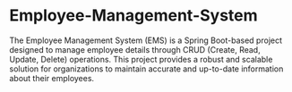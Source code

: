 # Employee-Management-System
The Employee Management System (EMS) is a Spring Boot-based project designed to manage employee details through CRUD (Create, Read, Update, Delete) operations. This project provides a robust and scalable solution for organizations to maintain accurate and up-to-date information about their employees.
